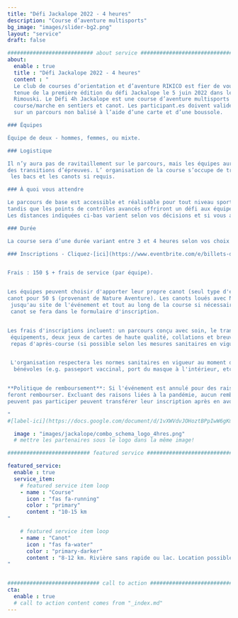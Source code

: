 ```yaml
---
title: "Défi Jackalope 2022 - 4 heures"
description: "Course d’aventure multisports"
bg_image: "images/slider-bg2.png"
layout: "service"
draft: false

########################### about service #############################
about:
  enable : true
  title : "Défi Jackalope 2022 - 4 heures"
  content : "
  Le club de courses d’orientation et d’aventure RIKICO est fier de vous annoncer la
  tenue de la première édition du défi Jackalope le 5 juin 2022 dans les environs de
  Rimouski. Le Défi 4h Jackalope est une course d’aventure multisports par équipe comprenant:
  course/marche en sentiers et canot. Les participant.es doivent valider des points de contrôles
  sur un parcours non balisé à l’aide d’une carte et d’une boussole.

### Équipes

Équipe de deux - hommes, femmes, ou mixte.

### Logistique

Il n’y aura pas de ravitaillement sur le parcours, mais les équipes auront accès à des bacs lors
des transitions d’épreuves. L’ organisation de la course s’occupe de transporter
 les bacs et les canots si requis.

### À quoi vous attendre

Le parcours de base est accessible et réalisable pour tout niveau sportif,
tandis que les points de contrôles avancés offriront un défi aux équipes qui le souhaitent.
Les distances indiquées ci-bas varient selon vos décisions et si vous allez chercher les points de contrôles avancés.

### Durée

La course sera d’une durée variant entre 3 et 4 heures selon vos choix de routes et votre vitesse.

### Inscriptions - Cliquez-[ici](https://www.eventbrite.com/e/billets-defi-jackalope-4h-2022-245826512717)!


Frais : 150 $ + frais de service (par équipe).


Les équipes peuvent choisir d'apporter leur propre canot (seul type d'embarcation autorisé) ou de louer un
canot pour 50 $ (provenant de Nature Aventure). Les canots loués avec Nature Aventure seront transportés
 jusqu'au site de l'événement et tout au long de la course si nécessaire. Votre demande de réservation d'un
 canot se fera dans le formulaire d'inscription.


Les frais d'inscriptions incluent: un parcours conçu avec soin, le transport des bacs et
 équipements, deux jeux de cartes de haute qualité, collations et breuvage (après la course),
 repas d'après-course (si possible selon les mesures sanitaires en vigueur), des surprises et une superbe aventure!


 L'organisation respectera les normes sanitaires en vigueur au moment de l'événement et l'exigera de tous les participant.es et
  bénévoles (e.g. passeport vaccinal, port du masque à l'intérieur, etc.). L'âge minimum pour participer est de 18 ans pour des questions d'assurance.


**Politique de remboursement**: Si l'événement est annulé pour des raisons liées au COVID-19, les équipes se
feront rembourser. Excluant des raisons liées à la pandémie, aucun remboursement ne sera émis. Les équipes qui ne
peuvent pas participer peuvent transférer leur inscription après en avoir informé le comité organisateur.

"
#[label-ici](https://docs.google.com/document/d/1vXWVdvJOHoztBPpIwW6gKmgLnIvYCMgz/edit?usp=sharing&ouid=101057629570461989254&rtpof=true&sd=true)

  image : "images/jackalope/combo_schema_logo_4hres.png"
  # mettre les partenaires sous le logo dans la même image!

########################## featured service ############################

featured_service:
  enable : true
  service_item:
    # featured service item loop
    - name : "Course"
      icon : "fas fa-running"
      color : "primary"
      content : "10-15 km
"

    # featured service item loop
    - name : "Canot"
      icon : "fas fa-water"
      color : "primary-darker"
      content : "8-12 km. Rivière sans rapide ou lac. Location possible.
"


############################# call to action #################################
cta:
  enable : true
  # call to action content comes from "_index.md"
---
```

